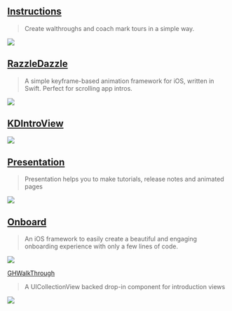 [Instructions](https://github.com/ephread/Instructions)
--
> Create walthroughs and coach mark tours in a simple way.

![](https://camo.githubusercontent.com/072ef03302b2ba16605c71f8e5e7a19bb700e149/687474703a2f2f692e696d6775722e636f6d2f4a556c514839462e676966)

[RazzleDazzle](https://github.com/IFTTT/RazzleDazzle)
--
> A simple keyframe-based animation framework for iOS, written in Swift. Perfect for scrolling app intros.

![](https://github.com/IFTTT/RazzleDazzle/raw/master/Example/Docs/razzledazzle-demo.gif)

[KDIntroView](https://github.com/likedan/KDIntroView)
--
> 

![](https://github.com/likedan/KDIntroView/raw/master/Imgs/showup.gif)

[Presentation](https://github.com/hyperoslo/Presentation)
--
> Presentation helps you to make tutorials, release notes and animated pages

![](https://raw.githubusercontent.com/hyperoslo/Presentation/master/Example/Parallax/Images/Parallax-v2.gif)

[Onboard](https://github.com/mamaral/Onboard)
--
> An iOS framework to easily create a beautiful and engaging onboarding experience with only a few lines of code.

![](https://github.com/mamaral/Onboard/raw/master/Screenshots/city.gif)

[GHWalkThrough](https://github.com/GnosisHub/GHWalkThrough)
> A UICollectionView backed drop-in component for introduction views

![](https://github.com/GnosisHub/GHWalkThrough/raw/master/wthorizontal.gif)
